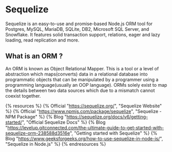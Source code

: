 # Sequelize

Sequelize is an easy-to-use and promise-based Node.js ORM tool for Postgres, MySQL, MariaDB, SQLite, DB2, Microsoft SQL Server, and Snowflake. It features solid transaction support, relations, eager and lazy loading, read replication and more.

## What is an ORM ?
An ORM is known as Object Relational Mapper. This is a tool or a level of abstraction which maps(converts) data in a relational database into programmatic objects that can be manipulated by a programmer using a programming language(usually an OOP language). ORMs solely exist to map the details between two data sources which due to a mismatch cannot coexist together.

{% resources %}
  {% Official "https://sequelize.org/", "Sequelize Website" %}
  {% Official "https://www.npmjs.com/package/sequelize", "Sequelize - NPM Package" %}
  {% Blog "https://sequelize.org/docs/v6/getting-started/", "Official Sequelize Docs" %}
  {% Blog "https://levelup.gitconnected.com/the-ultimate-guide-to-get-started-with-sequelize-orm-238588d3516e", "Getting started with Sequelize" %}
  {% Blog "https://www.geeksforgeeks.org/how-to-use-sequelize-in-node-js/", "Sequelize in Node.js" %}
{% endresources %}
